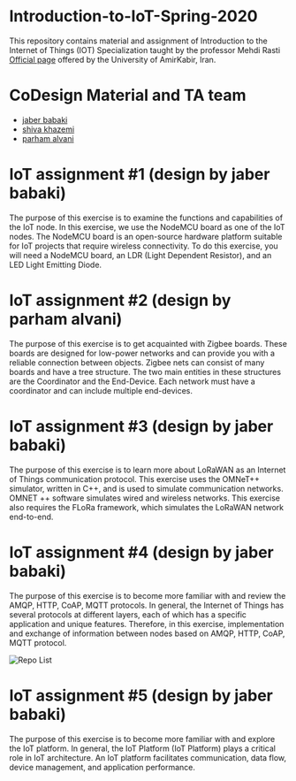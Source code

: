 # Introduction-to-IoT-Spring-2020
This repository contains material and  assignment of  Introduction to the Internet of Things (IOT) Specialization taught by the professor Mehdi Rasti [Official page](https://aut.ac.ir/cv/2423/Mehdi-Rasti?slc_lang=en&&cv=2423&mod=scv) offered by the University of AmirKabir, Iran.

# CoDesign Material and TA team
* [jaber babaki](https://github.com/JaberBabaki)
* [shiva khazemi](https://github.com/Shiva-KT)
* [parham alvani](https://github.com/1995parham)

# IoT assignment #1 (design by jaber babaki)
The purpose of this exercise is to examine the functions and capabilities of the IoT node. In this exercise, we use the NodeMCU board as one of the IoT nodes. The NodeMCU board is an open-source hardware platform suitable for IoT projects that require wireless connectivity.
To do this exercise, you will need a NodeMCU board, an LDR (Light Dependent Resistor), and an LED Light Emitting Diode.

# IoT assignment #2 (design by parham alvani)
The purpose of this exercise is to get acquainted with Zigbee boards. These boards are designed for low-power networks and can provide you with a reliable connection between objects. Zigbee nets can consist of many boards and have a tree structure. The two main entities in these structures are the Coordinator and the End-Device. Each network must have a coordinator and can include multiple end-devices.

# IoT assignment #3 (design by jaber babaki)
The purpose of this exercise is to learn more about LoRaWAN as an Internet of Things communication protocol. This exercise uses the OMNeT++ simulator, written in C++, and is used to simulate communication networks. OMNET ++ software simulates wired and wireless networks. This exercise also requires the FLoRa framework, which simulates the LoRaWAN network end-to-end.

# IoT assignment #4 (design by jaber babaki)
The purpose of this exercise is to become more familiar with and review the AMQP, HTTP, CoAP, MQTT protocols. In general, the Internet of Things has several protocols at different layers, each of which has a specific application and unique features. Therefore, in this exercise, implementation and exchange of information between nodes based on AMQP, HTTP, CoAP, MQTT protocol.


![Repo List](https://github.com/JaberBabaki/Introduction-to-IoT-Spring-2020/blob/master/Assignment-04/2021-03-01_234113.jpg)

# IoT assignment #5 (design by jaber babaki)
The purpose of this exercise is to become more familiar with and explore the IoT platform. In general, the IoT Platform (IoT Platform) plays a critical role in IoT architecture. An IoT platform facilitates communication, data flow, device management, and application performance.
